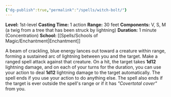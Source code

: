 ```yaml
---
{"dg-publish":true,"permalink":"/spells/witch-bolt/"}
---
```


**Level:** 1st-level
**Casting Time:** 1 action
**Range:** 30 feet
**Components:** V, S, M (a twig from a tree that has been struck by lightning)
**Duration:** 1 minute (Concentration)
**School:** [[Spells/Schools of Magic/Enchantment\|Enchantment]]

A beam of crackling, blue energy lances out toward a creature within range, forming a sustained arc of lightning between you and the target. Make a ranged spell attack against that creature. On a hit, the target takes **1d12** lightning damage, and on each of your turns for the duration, you can use your action to deal **1d12** lightning damage to the target automatically. The spell ends if you use your action to do anything else. The spell also ends if the target is ever outside the spell's range or if it has _"Covertotal cover"_ from you.